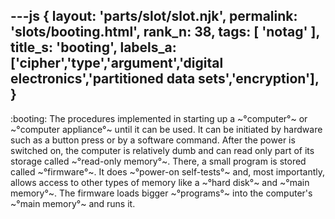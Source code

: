 ---js
{
  layout: 'parts/slot/slot.njk',
  permalink: 'slots/booting.html',
  rank_n: 38,
  tags: [ 'notag' ],
  title_s: 'booting',
  labels_a: ['cipher','type','argument','digital electronics','partitioned data sets','encryption'],
}
---
:booting:
The procedures implemented in starting up a ~°computer°~ or ~°computer appliance°~ until it can be used. It can be initiated by hardware such as a button press or by a software command. After the power is switched on, the computer is relatively dumb and can read only part of its storage called ~°read-only memory°~. There, a small program is stored called ~°firmware°~. It does ~°power-on self-tests°~ and, most importantly, allows access to other types of memory like a ~°hard disk°~ and ~°main memory°~. The firmware loads bigger ~°programs°~ into the computer's ~°main memory°~ and runs it.
